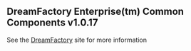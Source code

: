 ## DreamFactory Enterprise(tm) Common Components v1.0.17
See the [DreamFactory](https://www.dreamfactory.com/) site for more information
